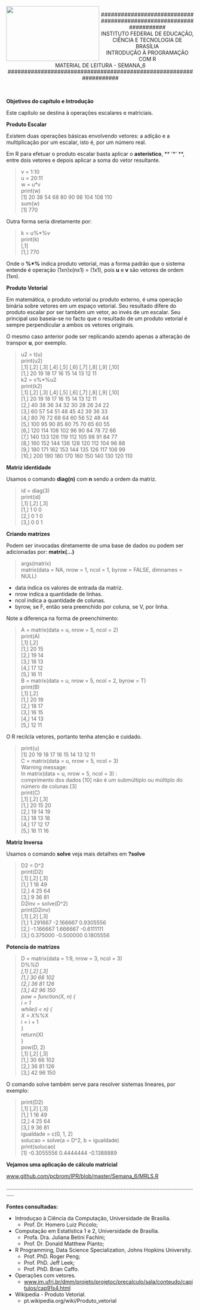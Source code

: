 <img align="left" img src="https://cloud.githubusercontent.com/assets/10408245/13290324/022a1f82-daf2-11e5-8179-00d828bf27a0.jpg" width="249px" height="147px" />

<p align="center">
###################################################################<br>
INSTITUTO FEDERAL DE EDUCAÇÃO, CIÊNCIA E TECNOLOGIA DE BRASÍLIA<br>
INTRODUÇÃO À PROGRAMAÇÃO COM R<br>
MATERIAL DE LEITURA - SEMANA_6<br>
###################################################################
</p>

<br>

**Objetivos do capítulo e Introdução**

Este capítulo se destina à operações escalares e matriciais.

**Produto Escalar**

Existem duas operações básicas envolvendo vetores: a adição e a multiplicação por um escalar, isto é, por um número real.

Em R para efetuar o produto escalar basta aplicar o **asterístico**, ** '*' **, entre dois vetores e depois aplicar a soma do vetor resultante.
> v = 1:10<br>
> u = 20:11<br>
> w = u*v<br>
> print(w)<br>
> [1]  20  38  54  68  80  90  98 104 108 110<br>
> sum(w)<br>
> [1] 770

Outra forma seria diretamente por:
> k = u%*%v<br>
> print(k)<br>
>     [,1]<br>
> [1,]  770

Onde o **%*%** indica produto vetorial, mas a forma padrão que o sistema entende é operação (1xn)x(nx1) = (1x1), pois **u** e **v** são vetores de ordem (1xn).

**Produto Vetorial**

Em matemática, o produto vetorial ou produto externo, é uma operação binária sobre vetores em um espaço vetorial. Seu resultado difere do produto escalar por ser também um vetor, ao invés de um escalar. Seu principal uso baseia-se no facto que o resultado de um produto vetorial é sempre perpendicular a ambos os vetores originais.

O mesmo caso anterior pode ser replicando azendo apenas a alteração de transpor **u**, por exemplo.
> u2 = t(u)<br>
> print(u2)<br>
>      [,1] [,2] [,3] [,4] [,5] [,6] [,7] [,8] [,9] [,10]<br>
> [1,]   20   19   18   17   16   15   14   13   12    11<br>
> k2 = v%*%u2<br>
> print(k2)<br>
>       [,1] [,2] [,3] [,4] [,5] [,6] [,7] [,8] [,9] [,10]<br>
>  [1,]   20   19   18   17   16   15   14   13   12    11<br>
>  [2,]   40   38   36   34   32   30   28   26   24    22<br>
>  [3,]   60   57   54   51   48   45   42   39   36    33<br>
>  [4,]   80   76   72   68   64   60   56   52   48    44<br>
>  [5,]  100   95   90   85   80   75   70   65   60    55<br>
>  [6,]  120  114  108  102   96   90   84   78   72    66<br>
>  [7,]  140  133  126  119  112  105   98   91   84    77<br>
>  [8,]  160  152  144  136  128  120  112  104   96    88<br>
>  [9,]  180  171  162  153  144  135  126  117  108    99<br>
>  [10,]  200  190  180  170  160  150  140  130  120   110<br>

**Matriz identidade**

Usamos o comando **diag(n)** com **n** sendo a ordem da matriz.
> id = diag(3)<br>
> print(id)<br>
>      [,1] [,2] [,3]<br>
> [1,]    1    0    0<br>
> [2,]    0    1    0<br>
> [3,]    0    0    1

**Criando matrizes**

Podem ser invocadas diretamente de uma base de dados ou podem ser adicionadas por: **matrix(...)**
> args(matrix)<br>
> matrix(data = NA, nrow = 1, ncol = 1, byrow = FALSE, dimnames = NULL)
* data indica os valores de entrada da matriz.
* nrow indica a quantidade de linhas.
* ncol indica a quantidade de colunas.
* byrow, se F, então sera preenchido por coluna, se V, por linha.

Note a diferença na forma de preenchimento:
> A = matrix(data = u, nrow = 5, ncol = 2)<br>
> print(A)<br>
>      [,1] [,2]<br>
> [1,]   20   15<br>
> [2,]   19   14<br>
> [3,]   18   13<br>
> [4,]   17   12<br>
> [5,]   16   11<br>
> B = matrix(data = u, nrow = 5, ncol = 2, byrow = T)<br>
> print(B)<br>
>      [,1] [,2]<br>
> [1,]   20   19<br>
> [2,]   18   17<br>
> [3,]   16   15<br>
> [4,]   14   13<br>
> [5,]   12   11

O R recilcla vetores, portanto tenha atenção e cuidado.
> print(u)<br>
>  [1] 20 19 18 17 16 15 14 13 12 11<br>
> C = matrix(data = u, nrow = 5, ncol = 3)<br>
> Warning message:<br>
> In matrix(data = u, nrow = 5, ncol = 3) :<br>
>   comprimento dos dados [10] não é um submúltiplo ou múltiplo do número de colunas [3]<br>
> print(C)<br>
>      [,1] [,2] [,3]<br>
> [1,]   20   15   20<br>
> [2,]   19   14   19<br>
> [3,]   18   13   18<br>
> [4,]   17   12   17<br>
> [5,]   16   11   16

**Matriz Inversa**

Usamos o comando **solve** veja mais detalhes em **?solve**

> D2 = D^2<br>
> print(D2)<br>
>      [,1] [,2] [,3]<br>
> [1,]    1   16   49<br>
> [2,]    4   25   64<br>
> [3,]    9   36   81<br>
> D2inv = solve(D^2)<br>
> print(D2inv)<br>
>           [,1]      [,2]       [,3]<br>
> [1,]  1.291667 -2.166667  0.9305556<br>
> [2,] -1.166667  1.666667 -0.6111111<br>
> [3,]  0.375000 -0.500000  0.1805556

**Potencia de matrizes**

> D = matrix(data = 1:9, nrow = 3, ncol = 3)<br>
> D%*%D<br>
>      [,1] [,2] [,3]<br>
> [1,]   30   66  102<br>
> [2,]   36   81  126<br>
> [3,]   42   96  150<br>
> pow = function(X, n) {<br>
>    i = 1<br>
>    while(i < n) {<br>
>      X = X%*%X<br>
>      i = i + 1  <br>
>    }<br>
>    return(X)<br>
>  }<br>
> pow(D, 2)<br>
>      [,1] [,2] [,3]<br>
> [1,]   30   66  102<br>
> [2,]   36   81  126<br>
> [3,]   42   96  150

O comando solve também serve para resolver sistemas lineares, por exemplo:
> print(D2)<br>
>      [,1] [,2] [,3]<br>
> [1,]    1   16   49<br>
> [2,]    4   25   64<br>
> [3,]    9   36   81<br>
> igualdade = c(0, 1, 2)<br>
> solucao = solve(a = D^2, b = igualdade)<br>
> print(solucao)<br>
> [1] -0.3055556  0.4444444 -0.1388889

**Vejamos uma aplicação de cálculo matricial**

www.github.com/pcbrom/IPR/blob/master/Semana_6/MRLS.R

.................................................................................................................................<br><br>
**Fontes consultadas:**
* Introduçao à Ciência da Computação, Universidade de Brasília.
    * Prof. Dr. Homero Luiz Piccolo;
* Computação em Estatística 1 e 2, Universidade de Brasília.
    * Profa. Dra. Juliana Betini Fachini;
    * Prof. Dr. Donald Matthew Pianto;
* R Programming, Data Science Specialization, Johns Hopkins University.
    * Prof. PhD. Roger Peng;
    * Prof. PhD. Jeff Leek;
    * Prof. PhD. Brian Caffo.
* Operações com vetores.
    * www.im.ufrj.br/dmm/projeto/projetoc/precalculo/sala/conteudo/capitulos/cap91s4.html
* Wikipedia - Produto Vetorial.
    * pt.wikipedia.org/wiki/Produto_vetorial
